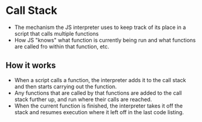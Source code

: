 # Call Stack

- The mechanism the JS interpreter uses to keep track of its place in a script that calls multiple functions
- How JS "knows" what function is currently being run and what functions are called fro within that function, etc.

## How it works

- When a script calls a function, the interpreter adds it to the call stack and then starts carrying out the function.
- Any functions that are called by that functions are added to the call stack further up, and run where their calls are reached. 
- When the current function is finished, the interpreter takes it off the stack and resumes execution where it left off in the last code listing. 